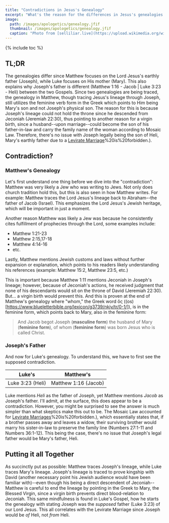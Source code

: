 ```yaml
---
title: "Contradictions in Jesus's Genealogy"
excerpt: "What's the reason for the differences in Jesus's genealogies between Matthew 1 and Luke 3? And why is Joseph's father different between the two?"
image: 
  path: /images/apologetics/genealogy.jfif
  thumbnail: /images/apologetics/genealogy.jfif
  caption: "Photo from [selliliar.live](https://upload.wikimedia.org/wikipedia/commons/6/63/Hortus_Deliciarum%2C_Der_Stammbaum_Christi.JPG)"
---
```


{% include toc %}

## TL;DR
The genealogies differ since Matthew focuses on the Lord Jesus's earthly father (Joseph), while Luke focuses on His mother (Mary). This also explains why Joseph's father is different (Matthew 1:16 - Jacob | Luke 3:23 - Heli) between the two Gospels. Since two genealogies are being traced, the genealogy in Matthew, though tracing Jesus's lineage through Joseph, still utilizes the feminine verb form in the Greek which points to Him being Mary's son and not Joseph's physical son. The reason for this is because Joseph's lineage could not hold the throne since he descended from Jeconiah (Jeremiah 22:30), thus pointing to another reason for a virgin birth, since a husband--upon marriage--could become the son of his father-in-law and carry the family name of the woman according to Mosaic Law. Therefore, there's no issue with Joseph legally being the son of Heli, Mary's earthly father due to a [Levirate Marriage](https://en.wikipedia.org/wiki/Levirate_marriage#:~:text=Levirate%20marriage%20is%20a%20type,outside%20the%20clan)%20is%20forbidden.).

## Contradiction?
### Matthew's Genealogy
Let's first understand one thing before we dive into the "contradiction": Matthew was very likely a Jew who was writing to Jews. Not only does church tradition hold this, but this is also seen in how Matthew writes. For example: Matthew traces the Lord Jesus's lineage back to Abraham--the father of Jacob (Israel). This emphasizes the Lord Jesus's Jewish heritage, which will be important in just a moment. 

Another reason Matthew was likely a Jew was because he consistently cites fulfillment of prophecies through the Lord, some examples include:

* Matthew 1:21-23
* Matthew 2:15,17-18
* Matthew 4:14-16
* etc.

Lastly, Matthew mentions Jewish customs and laws without further expansion or explanation, which points to his readers likely understanding his references (example: Matthew 15:2, Matthew 23:5, etc.)

This is important because Matthew 1:11 mentions Jeconiah in Joseph's lineage; however, because of Jeconiah's actions, he received judgment that none of his descendants would sit on the throne of David (Jeremiah 22:30). But... a virgin birth would prevent this. And this is proven at the end of Matthew's genealogy where "whom," the Greek word ὅς ((os)[https://www.blueletterbible.org/lexicon/g3739/nkjv/tr/0-1/]), is in the feminine form, which points back to Mary, also in the feminine form:

> And Jacob begot Joseph (**masculine form**) the husband of Mary (**feminine form**), of whom (**feminine form**) was born Jesus who is called Christ.

### Joseph's Father
And now for Luke's genealogy. To understand this, we have to first see the supposed contradiction.

| Luke's  | Matthew's  |
|---|---|
| Luke 3:23 (Heli)  | Matthew 1:16 (Jacob)  |

Luke mentions *Heli* as the father of Joseph, yet Matthew mentions *Jacob* as Joseph's father. I'll admit, at the surface, this does appear to be a contradiction. However, you might be surprised to see the answer is much simpler than what skeptics make this out to be. The Mosaic Law accounted for [Levirate Marriages](https://en.wikipedia.org/wiki/Levirate_marriage#:~:text=Levirate%20marriage%20is%20a%20type,outside%20the%20clan)%20is%20forbidden.), which essentially states that, if a brother passes away and leaves a widow, their surviving brother would marry his sister-in-law to preserve the family line (Numbers 27:1-11 and Numbers 36:1-12). This being the case, there's no issue that Joseph's legal father would be Mary's father, Heli. 

## Putting it all Together
As succinctly put as possible: Matthew traces Joseph's lineage, while Luke traces Mary's lineage. Joseph's lineage is traced to prove kingship with David (another necessary point his Jewish audience would have been familiar with)--even though his being a direct descendent of Jeconiah--Matthew is careful to end the lineage by pointing in the Greek to Mary, the Blessed Virgin, since a virgin birth prevents direct blood-relation to Jeconiah. This same mindfulness is found in Luke's Gospel, how he starts the genealogy with stating Joseph was the *supposed* father (Luke 3:23) of our Lord Jesus. This all correlates with the Levirate Marriage since Joseph would be *of* Heli, not *from* Heli. 


<script src='https://www.blueletterbible.org/assets-v3/scripts/blbToolTip/BLB_ScriptTagger-min.js' type='text/javascript'></script>
<script type='text/javascript'>
BLB.Tagger.Translation = 'NKJV';
BLB.Tagger.HyperLinks = 'all'; 
BLB.Tagger.HideTanslationAbbrev = false;
BLB.Tagger.TargetNewWindow = true;
BLB.Tagger.Style = 'par'; 
BLB.Tagger.NoSearchTagNames = '';
BLB.Tagger.NoSearchClassNames = 'noTag doNotTag'; 
</script>

